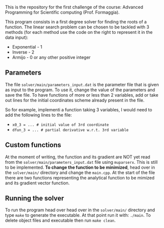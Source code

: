 This is the repository for the first challenge of the course: Advanced Programming for Scientific computing (Prof. Formaggia).

This program consists in a first degree solver for finding the roots of a function. The linear search problem can be chosen to be tackled with 3 methods (for each method use the code on the right to represent it in the data input):
- Exponential - 1
- Inverse - 2
- Armijo - 0 or any other positive integer

## Parameters

The file `solver/main/parameters_input.dat` is the parameter file that is given as input to the program. To use it, change the value of the parameters and save the file. To have functions of more or less than 2 variables, add or take out lines for the initial coordinates scheme already present in the file. 

So for example, implementi a function taking 3 variables, I would need to add the following lines to the file:
- `x0_3 = ... # initial value of 3rd coordinate`
- `dfun_3 = ... # partial derivative w.r.t. 3rd variable` 

## Custom functions
At the moment of writing, the function and its gradient are NOT yet read from the `solver/main/parameters_input.dat` file using `muparserx`. This is still to be implemented. 
**To change the function to be minimized**, head over in the `solver/main/` directory and change the `main.cpp`. At the start of the file there are two functions representing the analytical function to be mimized and its gradient vector function. 

## Running the solver
To run the program head over head over in the `solver/main/` directory and type `make` to generate the executable. At that point run it with: `./main`.
To delete object files and executable then run `make clean`.